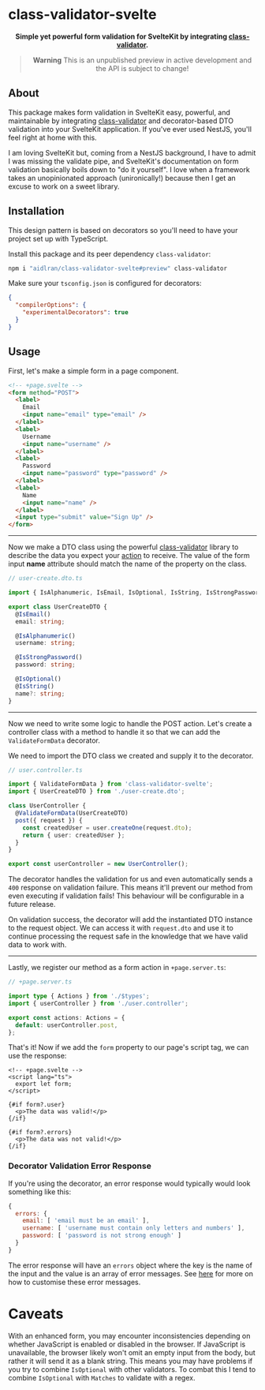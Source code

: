 # class-validator-svelte

<div align=center>

**Simple yet powerful form validation for SvelteKit by integrating [class-validator](https://github.com/typestack/class-validator).**


> **Warning**
> This is an unpublished preview in active development and the API is subject to change!

</div>

## About

This package makes form validation in SvelteKit easy, powerful, and maintainable by integrating [class-validator](https://github.com/typestack/class-validator) and decorator-based DTO validation into your SvelteKit application. If you've ever used NestJS, you'll feel right at home with this.

I am loving SvelteKit but, coming from a NestJS background, I have to admit I was missing the validate pipe, and SvelteKit's documentation on form validation basically boils down to "do it yourself". I love when a framework takes an unopinionated approach (unironically!) because then I get an excuse to work on a sweet library.

## Installation

This design pattern is based on decorators so you'll need to have your project set up with TypeScript.

Install this package and its peer dependency `class-validator`:

```sh
npm i "aidlran/class-validator-svelte#preview" class-validator
```

Make sure your `tsconfig.json` is configured for decorators:

```json
{
  "compilerOptions": {
    "experimentalDecorators": true
  }
}
```

## Usage

First, let's make a simple form in a page component.

```html
<!-- +page.svelte -->
<form method="POST">
  <label>
    Email
    <input name="email" type="email" />
  </label>
  <label>
    Username
    <input name="username" />
  </label>
  <label>
    Password
    <input name="password" type="password" />
  </label>
  <label>
    Name
    <input name="name" />
  </label>
  <input type="submit" value="Sign Up" />
</form>
```

---

Now we make a DTO class using the powerful [class-validator](https://github.com/typestack/class-validator) library to describe the data you expect your [action](https://kit.svelte.dev/docs/form-actions) to receive. The value of the form input **name** attribute should match the name of the property on the class.

```ts
// user-create.dto.ts

import { IsAlphanumeric, IsEmail, IsOptional, IsString, IsStrongPassword } from 'class-validator';

export class UserCreateDTO {
  @IsEmail()
  email: string;

  @IsAlphanumeric()
  username: string;

  @IsStrongPassword()
  password: string;

  @IsOptional()
  @IsString()
  name?: string;
}
```

---

Now we need to write some logic to handle the POST action. Let's create a controller class with a method to handle it so that we can add the `ValidateFormData` decorator.

We need to import the DTO class we created and supply it to the decorator.

```ts
// user.controller.ts

import { ValidateFormData } from 'class-validator-svelte';
import { UserCreateDTO } from './user-create.dto';

class UserController {
  @ValidateFormData(UserCreateDTO)
  post({ request }) {
    const createdUser = user.createOne(request.dto);
    return { user: createdUser };
  }
}

export const userController = new UserController();
```

The decorator handles the validation for us and even automatically sends a `400` response on validation failure. This means it'll prevent our method from even executing if validation fails! This behaviour will be configurable in a future release.

On validation success, the decorator will add the instantiated DTO instance to the request object. We can access it with `request.dto` and use it to continue processing the request safe in the knowledge that we have valid data to work with.

---

Lastly, we register our method as a form action in `+page.server.ts`:

```ts
// +page.server.ts

import type { Actions } from './$types';
import { userController } from './user.controller';

export const actions: Actions = {
  default: userController.post,
};
```

That's it! Now if we add the `form` property to our page's script tag, we can use the response:

```svelte
<!-- +page.svelte -->
<script lang="ts">
  export let form;
</script>

{#if form?.user}
  <p>The data was valid!</p>
{/if}

{#if form?.errors}
  <p>The data was not valid!</p>
{/if}
```

### Decorator Validation Error Response

If you're using the decorator, an error response would typically would look something like this:

```js
{
  errors: {
    email: [ 'email must be an email' ],
    username: [ 'username must contain only letters and numbers' ],
    password: [ 'password is not strong enough' ]
  }
}
```

The error response will have an `errors` object where the key is the name of the input and the value is an array of error messages. See [here](https://github.com/typestack/class-validator#validation-messages) for more on how to customise these error messages.

# Caveats

With an enhanced form, you may encounter inconsistencies depending on whether JavaScript is enabled or disabled in the browser. If JavaScript is unavailable, the browser likely won't omit an empty input from the body, but rather it will send it as a blank string. This means you may have problems if you try to combine `IsOptional` with other validators. To combat this I tend to combine `IsOptional` with `Matches` to validate with a regex.
